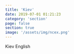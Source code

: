 ```yaml
---
title: 'Kiev'
date: 2019-07-01 01:21:23
category: 'section'
page: false
section: true
image: '/assets/img/ncex.png'
---
```


Kiev English
